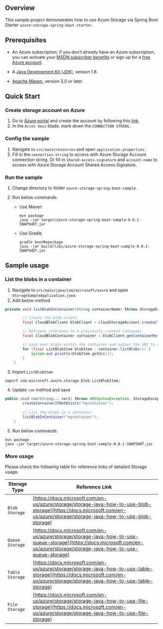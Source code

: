 ## Overview
This sample project demonstrates how to use Azure Storage via Spring Boot Starter `azure-storage-spring-boot-starter`. 

## Prerequisites

* An Azure subscription; if you don't already have an Azure subscription, you can activate your [MSDN subscriber benefits](https://azure.microsoft.com/en-us/pricing/member-offers/msdn-benefits-details/) or sign up for a [free Azure account](https://azure.microsoft.com/en-us/free/).

* A [Java Development Kit (JDK)](http://www.oracle.com/technetwork/java/javase/downloads/), version 1.8.

* [Apache Maven](http://maven.apache.org/), version 3.0 or later.

## Quick Start

### Create storage account on Azure

1. Go to [Azure portal](https://portal.azure.com/) and create the account by following this [link](https://docs.microsoft.com/en-us/azure/storage/storage-create-storage-account). 
2. In the `Acces keys` blade, mark down the `CONNECTION STRING`.
                                                                                                                                  
### Config the sample

1. Navigate to `src/main/resources` and open `application.properties`.
2. Fill in the `connection-string` to access with Azure Storage Account connection string. 
   Or fill in `shared-access-signature` and `account-name` to access with Azure Storage Account Shared Access Signature. 

### Run the sample

1. Change directory to folder `azure-storage-spring-boot-sample`.
2. Run below commands. 

   - Use Maven 

     ```
     mvn package
     java -jar target/azure-storage-spring-boot-sample-0.0.1-SNAPSHOT.jar
     ```

   - Use Gradle 
   
     ```
     gradle bootRepackage
     java -jar build/libs/azure-storage-spring-boot-sample-0.0.1-SNAPSHOT.jar
     ```

## Sample usage 

### List the blobs in a container

1. Navigate to `src/main/java/com/microsoft/azure` and open `StorageSampleApplication.java`
2. Add below method

```java
private void listBlobInContainer(String containerName) throws StorageException, URISyntaxException {

        // Create the blob client.
        final CloudBlobClient blobClient = cloudStorageAccount.createCloudBlobClient();

        // Retrieve reference to a previously created container.
        final CloudBlobContainer container = blobClient.getContainerReference(containerName);

        // Loop over blobs within the container and output the URI to each of them.
        for (final ListBlobItem blobItem : container.listBlobs()) {
            System.out.println(blobItem.getUri());
        }
    }
```

3. Import `ListBlobItem`

```
import com.microsoft.azure.storage.blob.ListBlobItem;
```

4. Update `run` method and save

```java
public void run(String... var1) throws URISyntaxException, StorageException, IOException {
        createContainerIfNotExists("mycontainer");
        
        // List the blobs in a container
        listBlobInContainer("mycontainer");
    }
```

5. Run below commands. 

```
mvn package
java -jar target/azure-storage-spring-boot-sample-0.0.1-SNAPSHOT.jar
```

### More usage

Please check the following table for reference links of detailed Storage usage. 

Storage Type | Reference Link
--- | ---
`Blob Storage` | [https://docs.microsoft.com/en-us/azure/storage/storage-java-how-to-use-blob-storage](https://docs.microsoft.com/en-us/azure/storage/storage-java-how-to-use-blob-storage)
`Queue Storage` | [https://docs.microsoft.com/en-us/azure/storage/storage-java-how-to-use-queue-storage](https://docs.microsoft.com/en-us/azure/storage/storage-java-how-to-use-queue-storage)
`Table Storage` | [https://docs.microsoft.com/en-us/azure/storage/storage-java-how-to-use-table-storage](https://docs.microsoft.com/en-us/azure/storage/storage-java-how-to-use-table-storage)
`File Storage` | [https://docs.microsoft.com/en-us/azure/storage/storage-java-how-to-use-file-storage](https://docs.microsoft.com/en-us/azure/storage/storage-java-how-to-use-file-storage)








